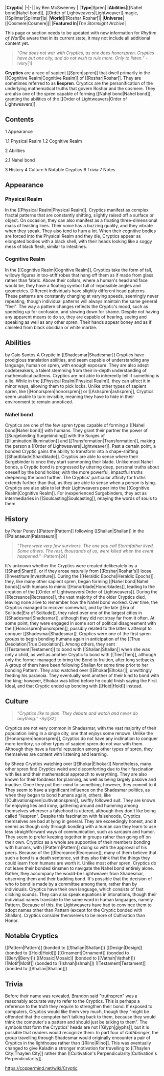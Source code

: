 |**Cryptic**|
|-|-|
|by  Ben McSweeney |
|**Type**|Spren|
|**Abilities**|[[Nahel bond\|Nahel bond]], [[Order of Lightweavers\|Lightweaver]] magic, [[Splinter\|Splinter]]s|
|**World**|[[Roshar\|Roshar]]|
|**Universe**|[[Cosmere\|Cosmere]]|
|**Featured In**|*The Stormlight Archive*|

This page or section needs to be updated with new information for *Rhythm of War*!Be aware that in its current state, it may not include all additional content yet.

>“*One does not war with Cryptics, as one does honorspren. Cryptics have but one city, and do not wish to rule more. Only to listen.*”
\-Ivory[1]


**Cryptics** are a race of sapient [[Spren\|spren]] that dwell primarily in the [[Cognitive Realm\|Cognitive Realm]] of [[Roshar\|Roshar]]. They are sometimes referred to as **liespren**.
Cryptics are the personification of the underlying mathematical truths that govern Roshar and the cosmere. They are also one of the spren capable of forming [[Nahel bond\|Nahel bond]], granting the abilities of the [[Order of Lightweavers\|Order of Lightweavers]].

## Contents

1 Appearance

1.1 Physical Realm
1.2 Cognitive Realm


2 Abilities

2.1 Nahel bond


3 History
4 Culture
5 Notable Cryptics
6 Trivia
7 Notes


## Appearance
### Physical Realm
In the [[Physical Realm\|Physical Realm]], Cryptics manifest as complex fractal patterns that are constantly shifting, slightly raised off a surface or object. On occasion, they can also manifest as a floating three-dimensional mass of twisting lines. Their voice has a buzzing quality, and they vibrate when they speak. They also tend to hum a lot.
When their cognitive bodies are forced into the Physical Realm and they die, Cryptics appear as elongated bodies with a black shell, with their heads looking like a soggy mess of black flesh, similar to intestines.

### Cognitive Realm
In the [[Cognitive Realm\|Cognitive Realm]], Cryptics take the form of tall, willowy figures in too-stiff robes that hang off them as if made from glass rather than fabric. Above their collars, where a human's head and face would be, they have a floating symbol full of impossible angles and geometries. Different individuals have slightly different head patterns. These patterns are constantly changing at varying speeds, seemingly never repeating, though individual patterns will always maintain the same general "feel". The way a pattern changes reflects the Cryptic's mood, such as speeding up for confusion, and slowing down for shame. Despite not having any apparent means to do so, they are capable of hearing, seeing and speaking as well as any other spren. Their hands appear boney and as if chiseled from black obsidian or white marble.

## Abilities
 by  Caio Santos  A Cryptic in [[Shadesmar\|Shadesmar]]
Cryptics have prodigious translation abilities, and seem capable of understanding any language, human on spren, with enough exposure. They are also adept codebreakers, a talent stemming from their in-depth understanding of mathematical patterns. Cryptics are not able to inherently tell if something is a lie.
While in the [[Physical Realm\|Physical Realm]], they can affect it in minor ways, allowing them to pick locks. Unlike other types of sapient spren, like [[Honorspren\|honorspren]] or [[Ashspren\|ashspren]], Cryptics seem unable to turn invisible, meaning they have to hide in their environment to remain unnoticed.

### Nahel bond
Cryptics are one of the few spren types capable of forming a [[Nahel bond\|Nahel bond]] with humans. They grant their partner the power of [[Surgebinding\|Surgebinding]] with the Surges of [[Illumination\|Illumination]] and [[Transformation\|Transformation]], making the person a [[Order of Lightweavers\|Lightweaver]]. Past a certain point, a bonded Cryptic gains the ability to transform into a shape-shifting [[Shardblade\|Shardblade]]. Cryptics are able to sense where their Surgebinder is once they start summoning their blade.
Unlike most Nahel bonds, a Cryptic bond is progressed by uttering deep, personal truths about oneself by the bond holder, with the more powerful, impactful truths deepening the bond further. The Cryptics' particular affinity for truths extends further than that, as they are able to sense when a person is lying.
Cryptics are also able to let their Lightweavers peer into the [[Cognitive Realm\|Cognitive Realm]]. For inexperienced Surgebinders, they act as intermediaries in [[Soulcasting\|Soulcasting]], relaying the words of souls to them.

## History
 by  Petar Penev  [[Pattern\|Pattern]] following [[Shallan\|Shallan]] in the [[Palanaeum\|Palanaeum]]
>“*There were very few survivors. The one you call Stormfather lived. Some others. The rest, thousands of us, were killed when the event happened.*”
\-Pattern[24]


It's unknown whether the Cryptics were created deliberately by a [[Shard\|Shard]], or if they arose naturally from [[Roshar\|Roshar's]] loose [[Investiture\|Investiture]]. During the [[Heraldic Epochs\|Heraldic Epochs]], they, like many other sapient spren, began forming [[Nahel bond\|Nahel bonds]] with humans to mimic [[Honorblade\|Honorblades]], leading to the creation of the [[Order of Lightweavers\|Order of Lightweavers]]. During the [[Recreance\|Recreance]], the vast majority of the older Cryptics died, leaving none alive to remember how the Nahel bond worked.
Over time, the Cryptics managed to recover somewhat, and by the late [[Era of Solitude\|Era of Solitude]], they ruled over one of the largest cities in [[Shadesmar\|Shadesmar]], although they did not stray far from it often. At some point, they were engaged in some sort of political disagreement with the [[Honorspren\|honorspren]], possibly related to the latter's attempt to conquer [[Shadesmar\|Shadesmar]].
Cryptics were one of the first spren groups to begin bonding humans again in anticipation of the [[True Desolation\|True Desolation]]. Among others, they sent [[Testament\|Testament]] to bond with [[Shallan\|Shallan]] when she was only a child, as well as another Cryptic to bond with [[Tien\|Tien]], although only the former managed to bring the Bond to fruition, after long setbacks.
A group of them have been following Shallan for some time prior to her bonding Pattern. They also watched over [[Elhokar\|Elhokar]], unwittingly feeding his paranoia. They eventually sent another of their kind to bond with the king; however, Elhokar was killed before he could finish saying the First Ideal, and that Cryptic ended up bonding with [[Hoid\|Hoid]] instead.

## Culture
>“*Cryptics like to plan. They debate and watch and never do anything.*”
\-Syl[32]


Cryptics are not very common in Shadesmar, with the vast majority of their population living in a single city, one that enjoys some renown. Unlike the [[Honorspren\|honorspren]], Cryptics do not have any inclination to conquer more territory, so other types of sapient spren do not war with them. Although they have a fearful reputation among other types of spren, they themselves are content with listening and learning.

 by  Sheep  Cryptics watching over [[Elhokar\|Elhokar]]
Nonetheless, many other spren find Cryptics weird and discomforting due to their fascination with lies and their mathematical approach to everything. They are also known for their fondness for planning, as well as being largely passive and inactive. Once they put their mind to something, however, they commit to it. They seem to have a significant influence on the Shadesmar politics, as when they began to bond humans again, others, like [[Cultivationspren\|cultivationspren]], swiftly followed suit.
They are known for enjoying lies and irony, gathering around and humming among themselves wherever a falsehood is uttered, although they don't like being called "liespren". Despite this fascination with falsehoods, Cryptics themselves are bad at lying in general. They are exceedingly honest, and it seems as though only through bonding with a human can they learn to use less straightforward ways of communication, such as sarcasm and humor. They seem to prefer keeping together in groups rather than going off on their own.
Cryptics as a whole are supportive of their members bonding with humans, with [[Pattern\|Pattern]] doing so with the approval of his peers. Because of the [[Recreance\|Recreance]], many of them believe that such a bond is a death sentence, yet they also think that the things they could learn from humans are worth it. Unlike most other spren, Cryptics do not leave their bonded kinsmen to navigate the Nahel bond entirely alone. Rather, they accompany the would-be Lightweaver from Shadesmar, observing them and their budding bond. It's possible that the decision of who to bond is made by a committee among them, rather than by individuals.
Cryptics have their own language, which consists of fast clicking sounds. They can also speak equations in intonations, though their individual names translate to the same word in human languages, namely Pattern. Because of this, the Lightweavers have had to convince them to adopt names other than Pattern (except for the Cryptic bonded with Shallan).
Cryptics consider themselves to be more of Cultivation than Honor.

## Notable Cryptics
[[Pattern\|Pattern]] (bonded to [[Shallan\|Shallan]])
[[Design\|Design]] (bonded to [[Hoid\|Hoid]])
[[Ornament\|Ornament]] (bonded to [[Beryl\|Beryl]])
[[Mosaic\|Mosaic]] (bonded to [[Vathah\|Vathah]])
[[Motif\|Motif]] (bonded to [[Ishnah\|Ishnah]])
[[Testament\|Testament]] (bonded to [[Shallan\|Shallan]])
## Trivia
Before their name was revealed, Brandon said "truthspren" was a reasonably accurate way to refer to the Cryptics. This is perhaps a reference to the truth they require to strengthen their bond.
If exposed to computers, Cryptics would like them very much, though they "might be offended that the computer isn't talking back to them, because they would think the computer's a pattern and should just be talking to them".
The symbols that form the Cryptics' heads are not [[Glyph\|glyphs]], but it is possible that readers would recognize them.
In part four of *Oathbringer*, the group travelling through Shadesmar would originally encounter a pair of Cryptics in the lighthouse rather than [[Riino\|Riino]]. This was eventually changed to give Kaladin a stronger motivation for travelling to [[Thaylen City\|Thaylen City]] rather than [[Cultivation's Perpendicularity\|Cultivation's Perpendicularity]].


https://coppermind.net/wiki/Cryptic